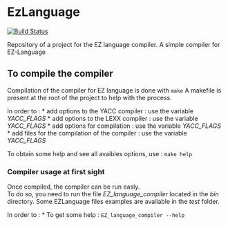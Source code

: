 # EzLanguage

[![Build Status](https://travis-ci.org/ezlanguage/ezlanguage.svg?branch=compilateur)](https://travis-ci.org/ezlanguage/ezlanguage)

Repository of a project for the EZ language compiler.
A simple compiler for EZ-Language 

## To compile the compiler

Compilation of the compiler for EZ language is done with `make`
A makefile is present at the root of the project to help with the process.

In order to :
	* add options to the YACC compiler : use the variable *YACC_FLAGS*
	* add options to the LEXX compiler : use the variable *YACC_FLAGS*
	* add options for compilation : use the variable *YACC_FLAGS*
	* add files for the compilation of the compiler : use the variable *YACC_FLAGS*

To obtain some help and see all avaibles options, use : `make help`

### Compiler usage at first sight

Once compiled, the compiler can be run easly.  
To do so, you need to run the file *EZ_language\_compiler* located in the *bin* directory.
Some EZLanguage files examples are available in the *test* folder.

In order to :
	* To get some help : `EZ_language_compiler --help`
	  

